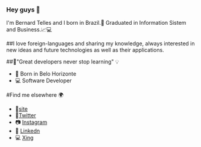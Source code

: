 ### Hey guys 👋
I'm Bernard Telles and I born in Brazil.🌳
Graduated in Information Sistem and Business.📈💻

##I love foreign-languages and sharing my knowledge, always interested in new ideas and future technologies as well as their applications.

##🧠"Great developers never stop learning" 💡


- 📍 Born in Belo Horizonte
- 💻 Software Developer


#Find me elsewhere 🌍

- 📩[site](https://twitter.com/bernard_telles7)
- 🐤[Twitter](https://twitter.com/bernard_telles7)
- 📷 [Instagram](https://twitter.com/bernard_telles7)
- 💼 [Linkedn](https://www.linkedin.com/in/bernard-teles-5ab57690/)
- 💻 [Xing](https://www.xing.com/profile/Bernard_Teles/cv)





<!--
**Telles01/Telles01** is a ✨ _special_ ✨ repository because its `README.md` (this file) appears on your GitHub profile.

Here are some ideas to get you started:

- 🔭 I’m currently working on ...
- 🌱 I’m currently learning ...
- 👯 I’m looking to collaborate on ...
- 🤔 I’m looking for help with ...
- 💬 Ask me about ...
- 📫 How to reach me: ...
- 😄 Pronouns: ...
- ⚡ Fun fact: ...
-->
